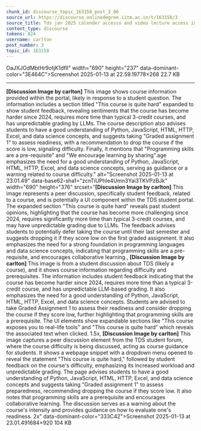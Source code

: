 ```yaml
---
chunk_id: discourse_topic_163158_post_3_06
source_url: https://discourse.onlinedegree.iitm.ac.in/t/163158/3
source_title: Tds jan 2025 calender accesss and video lecture access in portal
content_type: discourse
tokens: 824
username: carlton
post_number: 3
topic_id: 163158
---
```


OaJXJOdMbtHr9otjK1dfll" width="690" height="237" data-dominant-color="3E464C">Screenshot 2025-01-13 at 22.59.19778×268 22.7 KB

---

**[Discussion Image by carlton]** This image shows course information provided within the portal, likely in response to a student question. The information includes a section titled "This course is quite hard" expanded to show student feedback, revealing sentiments that the course has become harder since 2024, requires more time than typical 3-credit courses, and has unpredictable grading by LLMs. The course description also advises students to have a good understanding of Python, JavaScript, HTML, HTTP, Excel, and data science concepts, and suggests taking "Graded assignment 1" to assess readiness, with a recommendation to drop the course if the score is low, signaling difficulty. Finally, it mentions that "Programming skills are a pre-requisite" and "We encourage learning by sharing".age emphasizes the need for a good understanding of Python, JavaScript, HTML, HTTP, Excel, and data science concepts, serving as guidance or a warning related to course difficulty." alt="Screenshot 2025-01-13 at 23.01.49" data-base62-sha1="zcnTiUPhle4Umn3Yai3TKVPzBJk" width="690" height="376" srcset="**[Discussion Image by carlton]** This image represents a peer discussion, specifically student feedback, related to a course, and is potentially a UI component within the TDS student portal. The expanded section "This course is quite hard" reveals past student opinions, highlighting that the course has become more challenging since 2024, requires significantly more time than typical 3-credit courses, and may have unpredictable grading due to LLMs. The feedback advises students to potentially defer taking the course until their last semester and suggests dropping it if they score low on the first graded assignment. It also emphasizes the need for a strong foundation in programming languages and data science concepts, indicating that programming skills are a pre-requisite, and encourages collaborative learning., **[Discussion Image by carlton]** This image is from a student discussion about TDS (likely a course), and it shows course information regarding difficulty and prerequisites. The information includes student feedback indicating that the course has become harder since 2024, requires more time than a typical 3-credit course, and has unpredictable LLM-based grading. It also emphasizes the need for a good understanding of Python, JavaScript, HTML, HTTP, Excel, and data science concepts. Students are advised to take Graded Assignment 1 to assess their readiness and consider dropping the course if they score low, further highlighting that programming skills are a prerequisite. The UI elements show expandable sections like "This course exposes you to real-life tools" and "This course is quite hard" which reveals the associated text when clicked. 1.5x, **[Discussion Image by carlton]** This image captures a peer discussion element from the TDS student forum, where the course difficulty is being discussed, acting as course guidance for students. It shows a webpage snippet with a dropdown menu opened to reveal the statement "This course is quite hard," followed by student feedback on the course's difficulty, emphasizing its increased workload and unpredictable grading. The page advises students to have a good understanding of Python, JavaScript, HTML, HTTP, Excel, and data science concepts and suggests taking "Graded assignment 1" to assess preparedness, recommending dropping the course if they score low. It also notes that programming skills are a prerequisite and encourages collaborative learning. The discussion serves as a warning about the course's intensity and provides guidance on how to evaluate one's readiness. 2x" data-dominant-color="333C42">Screenshot 2025-01-13 at 23.01.491684×920 104 KB
